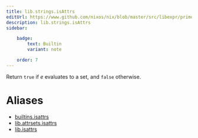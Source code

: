 ```yaml
---
title: lib.strings.isAttrs
editUrl: https://www.github.com/nixos/nix/blob/master/src/libexpr/primops.cc
description: lib.strings.isAttrs
sidebar:

    badge:
        text: Builtin
        variant: note

    order: 7
---
```


Return `true` if *e* evaluates to a set, and `false` otherwise.


# Aliases

- [builtins.isattrs](/nix-doc-comments/reference/builtins/builtins-isattrs)
- [lib.attrsets.isattrs](/nix-doc-comments/reference/lib/attrsets/lib-attrsets-isattrs)
- [lib.isattrs](/nix-doc-comments/reference/lib/lib-isattrs)


